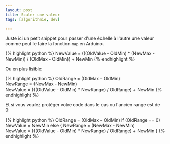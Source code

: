 ```yaml
---
layout: post
title: Scaler une valeur
tags: [algorithmie, dev]

---
```


Juste ici un petit snippet pour passer d'une échelle à l'autre une valeur comme peut le faire la fonction `map` en Arduino.


{% highlight python %}
NewValue = (((OldValue - OldMin) * (NewMax - NewMin)) / (OldMax - OldMin)) + NewMin
{% endhighlight %}


Ou en plus lisible:

{% highlight python %}
OldRange = (OldMax - OldMin)  
NewRange = (NewMax - NewMin)  
NewValue = (((OldValue - OldMin) * NewRange) / OldRange) + NewMin
{% endhighlight %}

Et si vous voulez protéger votre code dans le cas ou l'ancien range est de 0:

{% highlight python %}
OldRange = (OldMax - OldMin)
if (OldRange == 0)
    NewValue = NewMin
else
{
    NewRange = (NewMax - NewMin)  
    NewValue = (((OldValue - OldMin) * NewRange) / OldRange) + NewMin
}
{% endhighlight %}
